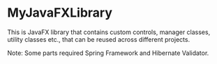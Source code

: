 # MyJavaFXLibrary
This is JavaFX library that contains custom controls, manager classes, utility classes etc., that can be reused across different projects.

Note: Some parts required Spring Framework and Hibernate Validator.